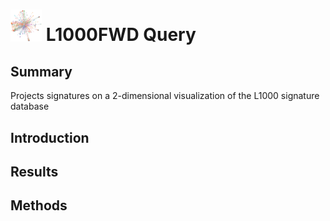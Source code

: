 <img src="img/l1000fwd-icon.png" width="50px"> L1000FWD Query
================
Summary
----------------
Projects signatures on a 2-dimensional visualization of the L1000 signature database

Introduction
----------------


Results
----------------


Methods
----------------
